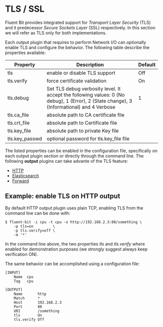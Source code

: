 # TLS / SSL

Fluent Bit provides integrated support for _Transport Layer Security_ \(TLS\) and it predecessor _Secure Sockets Layer_ \(SSL\) respectively. In this section we will refer as TLS only for both implementations.

Each output plugin that requires to perform Network I\/O can optionally enable TLS and configure the behavior. The following table describe the properties available:

| Property | Description | Default |
| --- | --- | --- |
| tls | enable or disable TLS support | Off |
| tls.verify | force certificate validation | On |
| tls.debug  | Set TLS debug verbosity level. It accept the following values: 0 (No debug), 1 (Error), 2 (State change), 3 (Informational) and 4 Verbose| 1 |
| tls.ca\_file | absolute path to CA certificate file |  |
| tls.crt\_file | absolute path to Certificate file |  |
| tls.key\_file | absolute path to private Key file |  |
| tls.key\_passwd | optional password for tls.key\_file file |  |

The listed properties can be enabled in the configuration file, specifically on each output plugin section or directly through the command line. The following **output** plugins can take advante of the TLS feature:

* [HTTP](../output/http.md)
* [Elasticsearch](../output/elasticsearch.md)
* [Forward](../output/forward.md)

## Example: enable TLS on HTTP output

By default HTTP output plugin uses plain TCP, enabling TLS from the command line can be done with:

```
$ fluent-bit -i cpu -t cpu -o http://192.168.2.3:80/something \
    -p tls=on         \
    -p tls.verify=off \
    -m '*'

```

In the command line above, the two properties _tls_ and _tls.verify_ where enabled for demonstration purposes \(we strongly suggest always keep verification ON\).

The same behavior can be accomplished using a configuration file:

```
[INPUT]
    Name  cpu
    Tag   cpu

[OUTPUT]
    Name       http
    Match      *
    Host       192.168.2.3
    Port       80
    URI        /something
    tls        On
    tls.verify Off
```
